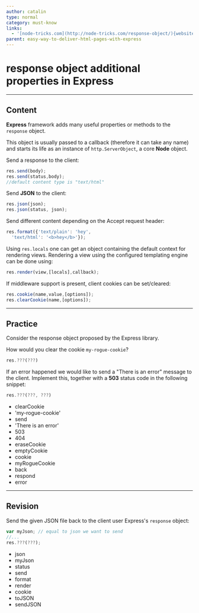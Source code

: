 ```yaml
---
author: catalin
type: normal
category: must-know
links:
  - '[node-tricks.com](http://node-tricks.com/response-object/){website}'
parent: easy-way-to-deliver-html-pages-with-express
---
```


# response object additional properties in **Express**


---

## Content

**Express** framework adds many useful properties or methods to the `response` object.

This object is usually passed to a callback (therefore it can take any name) and starts its life as an instance of `http.ServerObject`, a core **Node** object.

Send a response to the client:

```javascript
res.send(body);
res.send(status,body);
//default content type is "text/html"
```

Send **JSON** to the client:

```javascript
res.json(json);
res.json(status, json);
```

Send different content depending on the Accept request header:

```javascript
res.format({'text/plain': 'hey',
  'text/html': '<b>hey</b>'});
```

Using `res.locals` one can get an object containing the default context for rendering views.  Rendering a view using the configured templating engine can be done using:

```javascript
res.render(view,[locals],callback);
```

If middleware support is present, client cookies can be set/cleared:

```javascript
res.cookie(name,value,[options]);
res.clearCookie(name,[options]);
```


---

## Practice

Consider the response object proposed by the Express library.

How would you clear the cookie `my-rogue-cookie`?

```javascript
res.???(???)
```

If an error happened we would like to send a "There is an error" message to the client. Implement this, together with a **503** status code in the following snippet:

```javascript
res.???(???, ???)
```

* clearCookie
* 'my-rogue-cookie'
* send
* 'There is an error'
* 503
* 404
* eraseCookie
* emptyCookie
* cookie
* myRogueCookie
* back
* respond
* error


---

## Revision

Send the given JSON file back to the client user Express's `response` object:

```javascript
var myJson; // equal to json we want to send
//...
res.???(???);
```

* json
* myJson
* status
* send
* format
* render
* cookie
* toJSON
* sendJSON
